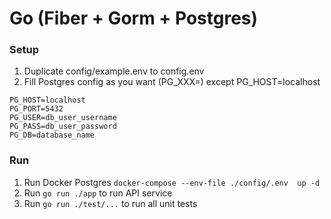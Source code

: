 # Go (Fiber + Gorm + Postgres)

### Setup

1. Duplicate config/example.env to config.env
2. Fill Postgres config as you want (PG_XXX=) except PG_HOST=localhost

```
PG_HOST=localhost
PG_PORT=5432
PG_USER=db_user_username
PG_PASS=db_user_password
PG_DB=database_name
```

### Run

1. Run Docker Postgres `docker-compose --env-file ./config/.env  up -d`
2. Run `go run ./app` to run API service
3. Run `go run ./test/...` to run all unit tests
